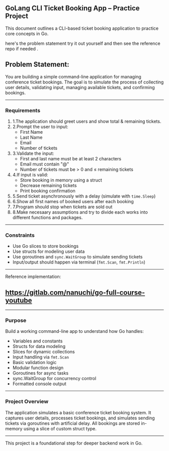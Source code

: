 ## GoLang CLI Ticket Booking App – Practice Project

This document outlines a CLI-based ticket booking application to practice core concepts in Go.

here's the problem statement try it out yourself and then see the reference repo if needed .

## Problem Statement:

You are building a simple command-line application for managing conference ticket bookings. The goal is to simulate the process of collecting user details, validating input, managing available tickets, and confirming bookings.

---

### Requirements

1. 1.The application should greet users and show total & remaining tickets.
2. 2.Prompt the user to input:
   - First Name
   - Last Name
   - Email
   - Number of tickets
3. 3.Validate the input:
   - First and last name must be at least 2 characters
   - Email must contain "@"
   - Number of tickets must be > 0 and ≤ remaining tickets
4. 4.If input is valid:
   - Store booking in memory using a struct
   - Decrease remaining tickets
   - Print booking confirmation
5. 5.Send ticket asynchronously with a delay (simulate with `time.Sleep`)
6. 6.Show all first names of booked users after each booking
7. 7.Program should stop when tickets are sold out
8. 8.Make necesaary assumptions and try to divide each works into different functions and packages.


---

### Constraints

- Use Go slices to store bookings
- Use structs for modeling user data
- Use goroutines and `sync.WaitGroup` to simulate sending tickets
- Input/output should happen via terminal (`fmt.Scan`, `fmt.Println`)

---
Reference implementation:  

##  https://gitlab.com/nanuchi/go-full-course-youtube

---

### Purpose

Build a working command-line app to understand how Go handles:

- Variables and constants
- Structs for data modeling
- Slices for dynamic collections
- Input handling via `fmt.Scan`
- Basic validation logic
- Modular function design
- Goroutines for async tasks
- sync.WaitGroup for concurrency control
- Formatted console output

---

### Project Overview

The application simulates a basic conference ticket booking system. It captures user details, processes ticket bookings, and simulates sending tickets via goroutines with artificial delay. All bookings are stored in-memory using a slice of custom struct type.

---
This project is a foundational step for deeper backend work in Go.
